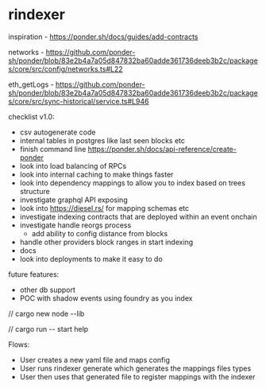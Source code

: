 # rindexer

inspiration - https://ponder.sh/docs/guides/add-contracts

networks - https://github.com/ponder-sh/ponder/blob/83e2b4a7a05d847832ba60adde361736deeb3b2c/packages/core/src/config/networks.ts#L22

eth_getLogs - https://github.com/ponder-sh/ponder/blob/83e2b4a7a05d847832ba60adde361736deeb3b2c/packages/core/src/sync-historical/service.ts#L946

checklist v1.0:

- csv autogenerate code
- internal tables in postgres like last seen blocks etc
- finish command line https://ponder.sh/docs/api-reference/create-ponder
- look into load balancing of RPCs
- look into internal caching to make things faster
- look into dependency mappings to allow you to index based on trees structure
- investigate graphql API exposing
- look into https://diesel.rs/ for mapping schemas etc
- investigate indexing contracts that are deployed within an event onchain 
- investigate handle reorgs process
  - add ability to config distance from blocks
- handle other providers block ranges in start indexing
- docs
- look into deployments to make it easy to do

future features:
- other db support
- POC with shadow events using foundry as you index

// cargo new node --lib

// cargo run -- start help

Flows:

- User creates a new yaml file and maps config
- User runs rindexer generate which generates the mappings files types
- User then uses that generated file to register mappings with the indexer
